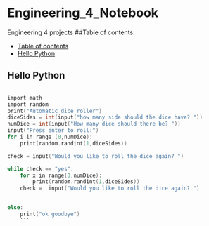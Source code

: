 # Engineering_4_Notebook
Engineering 4 projects
##Table of contents:
* [Table of contents](#Table-of-contents)
* [Hello Python](#Hello-Python)


## Hello Python
```C

import math
import random
print("Automatic dice roller")
diceSides = int(input("how many side should the dice have? "))
numDice = int(input("How many dice should there be? "))
input("Press enter to roll:")
for i in range (0,numDice):
    print(random.randint(1,diceSides))

check = input("Would you like to roll the dice again? ")

while check == "yes":
    for x in range(0,numDice):
        print(random.randint(1,diceSides))
    check =  input("Would you like to roll the dice again? ")
  

else:
    print("ok goodbye")
    ```


